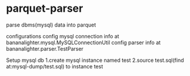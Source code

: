 # parquet-parser
parse dbms(mysql) data into parquet



configurations
config mysql connection info at bananalighter.mysql.MySQLConnectionUtil
config parser info at bananalighter.parser.TestParser

Setup mysql db
1.create mysql instance named test
2.source test.sql(find at:mysql-dump/test.sql) to instance test
